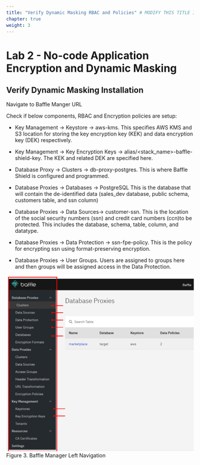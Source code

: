 ```yaml
---
title: "Verify Dynamic Masking RBAC and Policies" # MODIFY THIS TITLE IF APPLICABLE
chapter: true
weight: 3
---
```

# Lab 2 - No-code Application Encryption and Dynamic Masking


## Verify Dynamic Masking Installation

Navigate to Baffle Manger URL

Check if below components, RBAC and Encryption policies are setup:
-   Key Management -> Keystore -> aws-kms. This specifies AWS KMS and S3 location for storing the key encryption key (KEK) and data encryption key (DEK) respectively.

-   Key Management -> Key Encryption Keys -> alias/<stack_name>-baffle-shield-key. The KEK and related DEK are specified here.

-   Database Proxy -> Clusters -> db-proxy-postgres. This is where Baffle Shield is configured and programmed.
    
-   Database Proxies -> Databases -> PostgreSQL This is the database that will contain the de-identified data (sales_dev database, public schema, customers table, and ssn column)
    
-   Database Proxies -> Data Sources-> customer-ssn. This is the location of the social security numbers (ssn) and credit card numbers (ccn)to be protected. This includes the database, schema, table, column, and datatype.
    
-   Database Proxies -> Data Protection -> ssn-fpe-policy. This is the policy for encrypting ssn using format-preserving encryption.

-   Database Proxies -> User Groups. Users are assigned to groups here and then groups will be assigned access in the Data Protection.
    

![Capture-BMBreakdown](../images/image4_BM_Breakdown.png)
Figure 3. Baffle Manager Left Navigation

